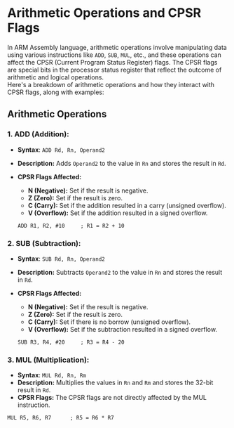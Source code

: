 # Arithmetic Operations and CPSR Flags

In ARM Assembly language, arithmetic operations involve manipulating data using various instructions like `ADD`, `SUB`, `MUL`, etc., and these operations can affect the CPSR (Current Program Status Register) flags. The CPSR flags are special bits in the processor status register that reflect the outcome of arithmetic and logical operations.<br>
Here's a breakdown of arithmetic operations and how they interact with CPSR flags, along with examples:

## Arithmetic Operations

### 1. ADD (Addition):

- **Syntax**: `ADD Rd, Rn, Operand2`
- **Description:** Adds `Operand2` to the value in `Rn` and stores the result in `Rd`.
- **CPSR Flags Affected:**

  - **N (Negative):** Set if the result is negative.
  - **Z (Zero):** Set if the result is zero.
  - **C (Carry):** Set if the addition resulted in a carry (unsigned overflow).
  - **V (Overflow):** Set if the addition resulted in a signed overflow.

  ```armasm
  ADD R1, R2, #10     ; R1 = R2 + 10
  ```

### 2. SUB (Subtraction):

- **Syntax**: `SUB Rd, Rn, Operand2`
- **Description:** Subtracts `Operand2` to the value in `Rn` and stores the result in `Rd`.
- **CPSR Flags Affected:**

  - **N (Negative):** Set if the result is negative.
  - **Z (Zero):** Set if the result is zero.
  - **C (Carry):** Set if there is no borrow (unsigned overflow).
  - **V (Overflow):** Set if the subtraction resulted in a signed overflow.

  ```armasm
  SUB R3, R4, #20     ; R3 = R4 - 20

  ```

### 3. MUL (Multiplication):

- **Syntax**: `MUL Rd, Rn, Rm`
- **Description:** Multiplies the values in `Rn` and `Rm` and stores the 32-bit result in `Rd`.
- **CPSR Flags:** The CPSR flags are not directly affected by the MUL instruction.

```armasm
MUL R5, R6, R7      ; R5 = R6 * R7
```
